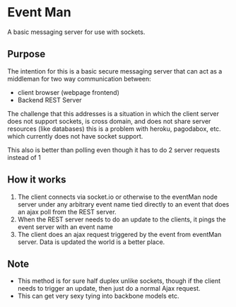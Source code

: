 Event Man
========

A basic messaging server for use with sockets.

Purpose
--------
The intention for this is a basic secure messaging server that can act as a middleman for two way communication between:
- client browser (webpage frontend)
- Backend REST Server

The challenge that this addresses is a situation in which the client server does not support sockets, is cross domain, and does not share server resources (like databases)
this is a problem with heroku, pagodabox, etc. which currently does not have socket support.

This also is better than polling even though it has to do 2 server requests instead of 1

How it works
------------
1. The client connects via socket.io or otherwise to the eventMan node server under any arbitrary event name tied directly to an event that does an ajax poll from the REST server.
2. When the REST server needs to do an update to the clients, it pings the event server with an event name
3. The client does an ajax request triggered by the event from eventMan server. Data is updated the world is a better place.

Note
----
- This method is for sure half duplex unlike sockets, though if the client needs to trigger an update, then just do a normal Ajax request.
- This can get very sexy tying into backbone models etc.